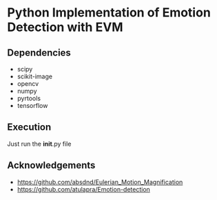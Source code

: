 
# Python Implementation of Emotion Detection with EVM

## Dependencies

+ scipy
+ scikit-image
+ opencv
+ numpy
+ pyrtools
+ tensorflow

## Execution
Just run the __init__.py file

## Acknowledgements 
- https://github.com/absdnd/Eulerian_Motion_Magnification
- https://github.com/atulapra/Emotion-detection